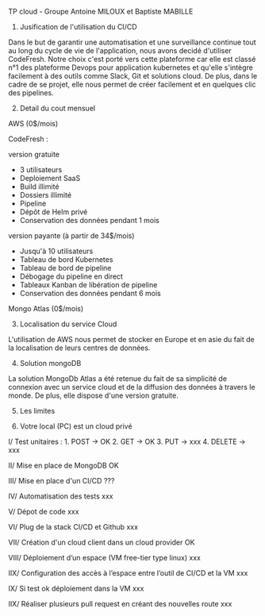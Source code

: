 TP cloud - Groupe Antoine MILOUX et Baptiste MABILLE

1. Jusification de l'utilisation du CI/CD

Dans le but de garantir une automatisation et une surveillance continue tout au long du cycle de vie de l'application, nous avons decidé d'utiliser CodeFresh. Notre choix c'est porté vers cette plateforme car elle est classé n°1 des plateforme Devops pour application kubernetes et qu'elle s'intègre facilement à des outils comme Slack, Git et solutions cloud. De plus, dans le cadre de se projet, elle nous permet de créer facilement et en quelques clic des pipelines. 

2. Detail du cout mensuel

AWS (0$/mois)

CodeFresh :

version gratuite
 - 3 utilisateurs
 - Deploiement SaaS
 - Build illimité
 - Dossiers illimité
 - Pipeline
 - Dépôt de Helm privé
 - Conservation des données pendant 1 mois

 version payante (à partir de 34$/mois)
 - Jusqu'à 10 utilisateurs
 - Tableau de bord Kubernetes
 - Tableau de bord de pipeline
 - Débogage du pipeline en direct
 - Tableaux Kanban de libération de pipeline
 - Conservation des données pendant 6 mois

Mongo Atlas (0$/mois)

3. Localisation du service Cloud 

L'utilisation de AWS nous permet de stocker en Europe et en asie du fait de la localisation de leurs centres de données.

4. Solution mongoDB

La solution MongoDb Atlas a été retenue du fait de sa simplicité de connexion avec un service cloud et de la diffusion des données à travers le monde. De plus, elle dispose d'une version gratuite.

5. Les limites

6. Votre local (PC) est un cloud privé

I/ Test unitaires :
    1. POST -> OK
    2. GET -> OK
    3. PUT -> xxx
    4. DELETE -> xxx

II/ Mise en place de MongoDB
    OK

III/ Mise en place d'un CI/CD
    ???

IV/ Automatisation des tests
    xxx

V/ Dépot de code
    xxx

VI/ Plug de la stack CI/CD et Github
    xxx

VII/ Création d'un cloud client dans un cloud provider
    OK

VIII/ Déploiement d’un espace (VM free-tier type linux)
    xxx

IIX/ Configuration des accès à l’espace entre l’outil de CI/CD et la VM
    xxx

IX/ Si test ok déploiement dans la VM 
    xxx
    
IIX/ Réaliser plusieurs pull request en créant des nouvelles route
    xxx